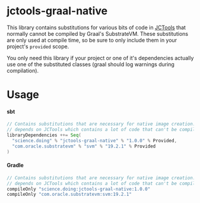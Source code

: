 # jctools-graal-native

This library contains substitutions for various bits of code in [JCTools](https://github.com/JCTools/JCTools) that normally cannot be compiled by Graal's SubstrateVM. These substitutions are only used at compile time, so be sure to only include them in your project's `provided` scope.

You only need this library if your project or one of it's dependencies actually use one of the substituted classes (graal should log warnings during compilation).

# Usage

#### sbt

```sbt
// Contains substitutions that are necessary for native image creation. These substitutions are required since monix
// depends on JCTools which contains a lot of code that can't be compiled by graal native.
libraryDependencies ++= Seq(
  "science.doing" % "jctools-graal-native" % "1.0.0" % Provided,
  "com.oracle.substratevm" % "svm" % "19.2.1" % Provided
)
```

#### Gradle

```groovy
// Contains substitutions that are necessary for native image creation. These substitutions are required since monix
// depends on JCTools which contains a lot of code that can't be compiled by graal native.
compileOnly "science.doing:jctools-graal-native:1.0.0"
compileOnly "com.oracle.substratevm:svm:19.2.1"
```

